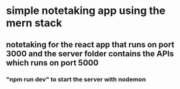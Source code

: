 # simple notetaking app using the mern stack

## notetaking for the react app that runs on port 3000 and the server folder contains the APIs which runs on port 5000

### "npm run dev" to start the server with nodemon
